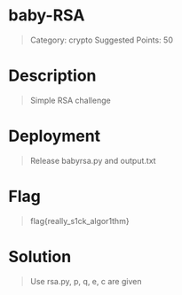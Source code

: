 # baby-RSA

> Category: crypto
> Suggested Points: 50

# Description
> Simple RSA challenge

# Deployment
> Release babyrsa.py and output.txt

# Flag
>flag{really_s1ck_algor1thm}

# Solution
> Use rsa.py, p, q, e, c are given
